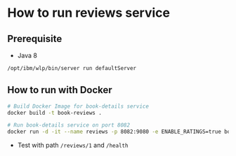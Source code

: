 # How to run reviews service

## Prerequisite

* Java 8

```bash
/opt/ibm/wlp/bin/server run defaultServer
```

## How to run with Docker

```bash
# Build Docker Image for book-details service
docker build -t book-reviews .

# Run book-details service on port 8082
docker run -d -it --name reviews -p 8082:9080 -e ENABLE_RATINGS=true book-reviews
```

* Test with path `/reviews/1` and `/health`